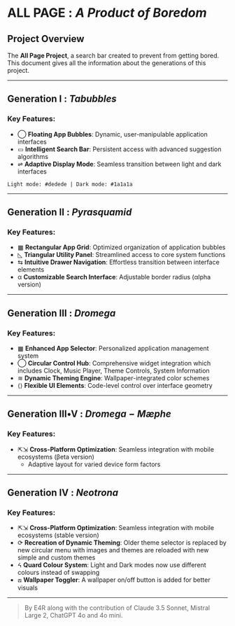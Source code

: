 # ALL PAGE : *A Product of Boredom*

## Project Overview

The **All Page Project**, a search bar created to prevent from getting bored. This document gives all the information about the generations of this project.

---

## Generation Ⅰ : $Tabubbles$

### Key Features:

- ◯ **Floating App Bubbles**: Dynamic, user-manipulable application interfaces
- ▭ **Intelligent Search Bar**: Persistent access with advanced suggestion algorithms
- ⇌ **Adaptive Display Mode**: Seamless transition between light and dark interfaces

```
Light mode: #dedede | Dark mode: #1a1a1a
```

---

## Generation Ⅱ : $Pyrasquamid$

### Key Features:

- ▦ **Rectangular App Grid**: Optimized organization of application bubbles
- ◺ **Triangular Utility Panel**: Streamlined access to core system functions
- ⇆ **Intuitive Drawer Navigation**: Effortless transition between interface elements
- α **Customizable Search Interface**: Adjustable border radius (αlpha version)

---

## Generation Ⅲ : $Dromega$

### Key Features:

- ▦ **Enhanced App Selector**: Personalized application management system
- ◯ **Circular Control Hub**: Comprehensive widget integration which includes Clock, Music Player, Theme Controls, System Information
- ≋ **Dynamic Theming Engine**: Wallpaper-integrated color schemes
- ⟨⟩ **Flexible UI Elements**: Code-level control over interface geometry

---

## Generation Ⅲ•Ⅴ : $Dromega-Mæphe$

### Key Features:

- ⇱⇲ **Cross-Platform Optimization**: Seamless integration with mobile ecosystems (βeta version)
  - Adaptive layout for varied device form factors

---

## Generation Ⅳ : $Neotrona$

### Key Features:

- ⇱⇲ **Cross-Platform Optimization**: Seamless integration with mobile ecosystems (stable version)
- ⟳ **Recreation of Dynamic Theming**: Older theme selector is replaced by new circular menu with images and themes are reloaded with new simple and custom themes
- ᔦ **Quard Colour System**: Light and Dark modes now use different colours instead of swapping
- ⟎ **Wallpaper Toggler**: A wallpaper on/off button is added for better visuals

---

> By E4R along with the contribution of Claude 3.5 Sonnet, Mistral Large 2, ChatGPT 4o and 4o mini.
